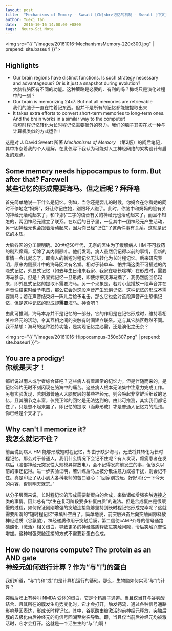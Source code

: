 ```yaml
---
layout: post
title:  "Mechanisms of Memory - Sweatt [CN]<br>记忆的机制 - Sweatt [中文]"
author: Yuexi Tan
date:   2016-10-16 14:00:00 +0800
tags:  Neuro-Sci Note
---
```


<img src="{{ "/images/20161016-MechanismsMemory-220x300.jpg" | prepend: site.baseurl }}">

## Highlights

+ Our brain regions have distinct functions. Is such strategy necessary and advantageous? Or is it just a snapshot during evolution? <br>大脑各脑区有不同的功能。这种策略是必要的、有利的吗？抑或只是演化过程中的一刻？
+ Our brain is memorizing 24x7. But not all memories are retrievable <br>我们的脑子一直在忙着记东西。但并不是所有的记忆都能被提取出来
+ It takes extra efforts to convert short-term memories to long-term ones. And the brain works in a similar way to the computer! <br>将短时程记忆转化为长时程记忆需要额外的努力。我们的脑子其实在以一种与计算机类似的方式运作！

这是对 J. David Sweatt 所著 *Mechanisms of Memory* （第2版）的阅后笔记，其中掺杂着我的个人理解。在此仅写下我认为可能对人工神经网络的架构设计有启发的观点。

## Some memory needs hippocampus to form. But after that? Farewell <br>某些记忆的形成需要海马。但之后呢？拜拜咯

首先简单地说一下什么是记忆。例如，当你还是婴儿的时候，你妈会在你看她的同时不停地念“妈妈”，好让你记住她，别跟坏人跑了。此时，你脑中和妈妈的脸有关的神经元活动起来了，和“妈妈”二字的语音有关的神经元也活动起来了，而且不知怎的，两团神经元建立了联系。在以后的日子里，一旦其中一团神经元产生活动，另一团神经元也会跟着活动起来，因为你已经“记住”了这两件事有关系。这就是记忆的本质。

大脑各区的分工很明确。20世纪50年代，无奈的医生为了缓解病人 HM 不可救药的剧烈癫痫，切除了其内侧颞叶。他们发现，病人虽然仍记得以前的事情，但新的事情一会儿就忘了，即病人的新短时程记忆无法转化为长时程记忆。后来研究表明，原来内侧颞叶中的海马区大有名堂。相对于骑单车、怕井绳这类不可描述的內隐式记忆，外显式记忆（如去年生日谁来我家、我家在哪长啥样）在形成时，需要海马参与。但是！外显式记忆一旦形成，即使你把我海马摘了，我仍然能回忆起来，即外显式记忆的提取不需要海马。另一个现象是，若对小鼠播放一段声音并在声音快结束时给予电击，那么它会对这段声音产生恐惧记忆，这种记忆的形成**不**需要海马；若在声音结束好一阵儿后给予电击，那么它也会对这段声音产生恐惧记忆，但是这种记忆的形成却**需要**海马。神奇吧？

由此可推测，海马本身并不是记忆的一部分。它的作用是在记忆形成时，维持着相关神经元的活动，令其互相之间的突触有时间建立联系。这与其它脑区截然不同。我不禁想：海马的这种独特功能，是实现记忆之必需，还是演化之无奈？

<img src="{{ "/images/20161016-Hippocampus-350x307.png" | prepend: site.baseurl }}">

## You are a prodigy! <br>你就是天才！

都听说过雨人或学者综合征吧？这些病人有着超常的记忆力。但是伴随而来的，是记忆碎片无时不刻闪现在脑海中的痛苦。这些病人根本无法集中注意力完成工作。另有实验发现，若刺激普通人大脑皮层的某些神经元，则会唤起非常鲜活细致的记忆，且其细节之丰富，仅凭正常的回忆是无法达到的。由此可推测，其实我们都记住了，只是想不起来罢了。即记忆的提取（而非形成）才是普通人记忆力的瓶颈。你已经是个天才了。

## Why can't I memorize it? <br>我怎么就记不住？

前面说到病人 HM 能够形成短时程记忆，却由于缺少海马，无法将其转化为长时程记忆。那么对于普通人，我们什么情况下会记不住呢？有人发现，癫痫患者在发病后（脑部神经元突发性大规模异常放电），会不记得发病前发生的事，但很久以前的事还记得。进一步实验证明，若训练后马上被分散注意力或被干扰，则会记不住。真是印证了从小到大各科老师的苦口婆心：“回家别贪玩，好好消化一下今天的内容，否则明天就忘。”

从分子层面来说，长时程记忆的形成需要新蛋白的合成，来做诸如增强突触连接之类的事情。因此总有“学生在复习阶段要多补蛋白质”的说法。但是合成蛋白是很缓慢的过程，如何保证刚刚增强的突触连接能够坚持到长时程记忆形成完毕呢？这就需要所谓的“短时程记忆”来填补空白了。简单地说，前突触兴奋后向突触间隙释放神经递质（谷氨酸），神经递质作用于突触后膜，第二信使cAMP介导的信号通路磷酸化（激活）相关蛋白，导致更多的神经递质释放进突触间隙，令后突触兴奋性增加。这种增强突触连接的方式不需要新蛋白合成。

## How do neurons compute? The protein as an AND gate<br>神经元如何进行计算？作为“与”门的蛋白

我们知道，“与”门和“或”门是计算机运行的基础。那么，生物脑如何实现“与”门计算？

突触后膜上有种叫 NMDA 受体的蛋白，它是个钙离子通道。当且仅当其与谷氨酸结合、且其所在的膜发生电势变化时，它才会打开，触发钙流，通过各种信号通路影响基因表达，形成长时程记忆。其中，谷氨酸由被激活的前神经元释放，突触后膜的去极化由后神经元的电信号回溯至树突导致。即，当且仅当前后神经元均被激活时，它才会打开。这就是一个活生生的“与”门啊！
